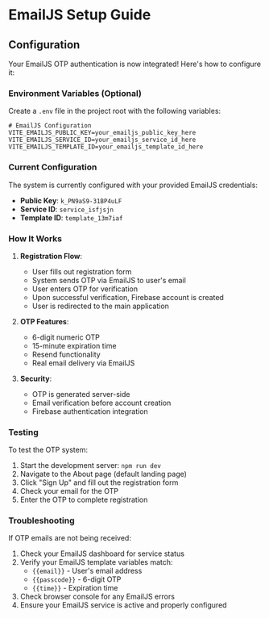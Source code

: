 # EmailJS Setup Guide

## Configuration

Your EmailJS OTP authentication is now integrated! Here's how to configure it:

### Environment Variables (Optional)

Create a `.env` file in the project root with the following variables:

```env
# EmailJS Configuration
VITE_EMAILJS_PUBLIC_KEY=your_emailjs_public_key_here
VITE_EMAILJS_SERVICE_ID=your_emailjs_service_id_here
VITE_EMAILJS_TEMPLATE_ID=your_emailjs_template_id_here
```

### Current Configuration

The system is currently configured with your provided EmailJS credentials:

- **Public Key**: `k_PN9aS9-31BP4uLF`
- **Service ID**: `service_isfjsjn`
- **Template ID**: `template_13m7iaf`

### How It Works

1. **Registration Flow**:
   - User fills out registration form
   - System sends OTP via EmailJS to user's email
   - User enters OTP for verification
   - Upon successful verification, Firebase account is created
   - User is redirected to the main application

2. **OTP Features**:
   - 6-digit numeric OTP
   - 15-minute expiration time
   - Resend functionality
   - Real email delivery via EmailJS

3. **Security**:
   - OTP is generated server-side
   - Email verification before account creation
   - Firebase authentication integration

### Testing

To test the OTP system:

1. Start the development server: `npm run dev`
2. Navigate to the About page (default landing page)
3. Click "Sign Up" and fill out the registration form
4. Check your email for the OTP
5. Enter the OTP to complete registration

### Troubleshooting

If OTP emails are not being received:

1. Check your EmailJS dashboard for service status
2. Verify your EmailJS template variables match:
   - `{{email}}` - User's email address
   - `{{passcode}}` - 6-digit OTP
   - `{{time}}` - Expiration time
3. Check browser console for any EmailJS errors
4. Ensure your EmailJS service is active and properly configured 